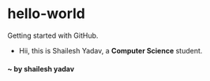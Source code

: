# hello-world
Getting started with GitHub.
- Hii, this is Shailesh Yadav, a **Computer Science** student.

#### ~ by shailesh yadav
